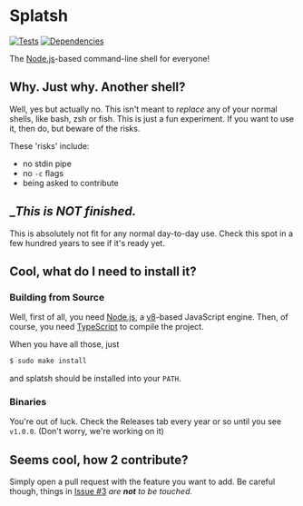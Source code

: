 # Splatsh
[![Tests](https://github.com/nearlySplat/splatsh/actions/workflows/test.yml/badge.svg?branch=development)](https://github.com/nearlySplat/splatsh/actions/workflows/test.yml) [![Dependencies](https://david-dm.org/nearlysplat/splatsh.svg)](https://github.com/nearlysplat/splatsh/blob/development/package.json)

The [Node.js](https://nodejs.org)-based command-line shell for everyone!

## Why. Just why. Another shell?
Well, yes but actually no. This isn't meant to _replace_ any of your normal shells, like bash, zsh or fish. This is just a fun experiment. If you want to use it, then do, but beware of the risks.

These 'risks' include:
- no stdin pipe
- no `-c` flags
- being asked to contribute

## __**This is _NOT_ finished.**_
This is absolutely not fit for any normal day-to-day use. Check this spot in a few hundred years to see if it's ready yet.

## Cool, what do I need to install it?
### Building from Source
Well, first of all, you need [Node.js](https://nodejs.org), a [v8](https://v8.dev)-based JavaScript engine. Then, of course, you need [TypeScript](https://typescriptlang.org) to compile the project.

When you have all those, just 
```sh
$ sudo make install
```
and splatsh should be installed into your `PATH`.

### Binaries
You're out of luck. Check the Releases tab every year or so until you see `v1.0.0`. (Don't worry, we're working on it)

## Seems cool, how 2 contribute?
Simply open a pull request with the feature you want to add. Be careful though, things in [Issue #3](https://github.com/nearlysplat/splatsh/issues/3) _are **not** to be touched._
